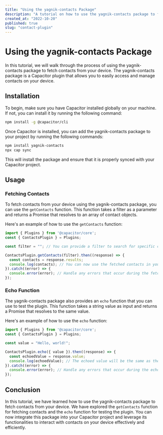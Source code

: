```yaml
---
title: "Using the yagnik-contacts Package"
description: "A tutorial on how to use the yagnik-contacts package to fetch contacts from your device."
created_at: "2022-10-20"
published: true
slug: "contact-plugin"
---
```


# Using the yagnik-contacts Package

In this tutorial, we will walk through the process of using the yagnik-contacts package to fetch contacts from your device. The yagnik-contacts package is a Capacitor plugin that allows you to easily access and manage contacts on your device.

## Installation

To begin, make sure you have Capacitor installed globally on your machine. If not, you can install it by running the following command:

```bash
npm install -g @capacitor/cli
```

Once Capacitor is installed, you can add the yagnik-contacts package to your project by running the following commands:

```bash
npm install yagnik-contacts
npx cap sync
```

This will install the package and ensure that it is properly synced with your Capacitor project.

## Usage

### Fetching Contacts

To fetch contacts from your device using the yagnik-contacts package, you can use the `getContacts` function. This function takes a filter as a parameter and returns a Promise that resolves to an array of contact objects.

Here's an example of how to use the `getContacts` function:

```typescript
import { Plugins } from '@capacitor/core';
const { ContactsPlugin } = Plugins;

const filter = ""; // You can provide a filter to search for specific contacts

ContactsPlugin.getContacts(filter).then((response) => {
  const contacts = response.results;
  console.log(contacts); // You can now use the fetched contacts in your application
}).catch((error) => {
  console.error(error); // Handle any errors that occur during the fetch process
});
```

### Echo Function

The yagnik-contacts package also provides an `echo` function that you can use to test the plugin. This function takes a string value as input and returns a Promise that resolves to the same value.

Here's an example of how to use the `echo` function:

```typescript
import { Plugins } from '@capacitor/core';
const { ContactsPlugin } = Plugins;

const value = "Hello, world!";

ContactsPlugin.echo({ value }).then((response) => {
  const echoedValue = response.value;
  console.log(echoedValue); // The echoed value will be the same as the input value
}).catch((error) => {
  console.error(error); // Handle any errors that occur during the echo process
});
```

## Conclusion

In this tutorial, we have learned how to use the yagnik-contacts package to fetch contacts from your device. We have explored the `getContacts` function for fetching contacts and the `echo` function for testing the plugin. You can now integrate this package into your Capacitor project and leverage its functionalities to interact with contacts on your device effectively and efficiently.